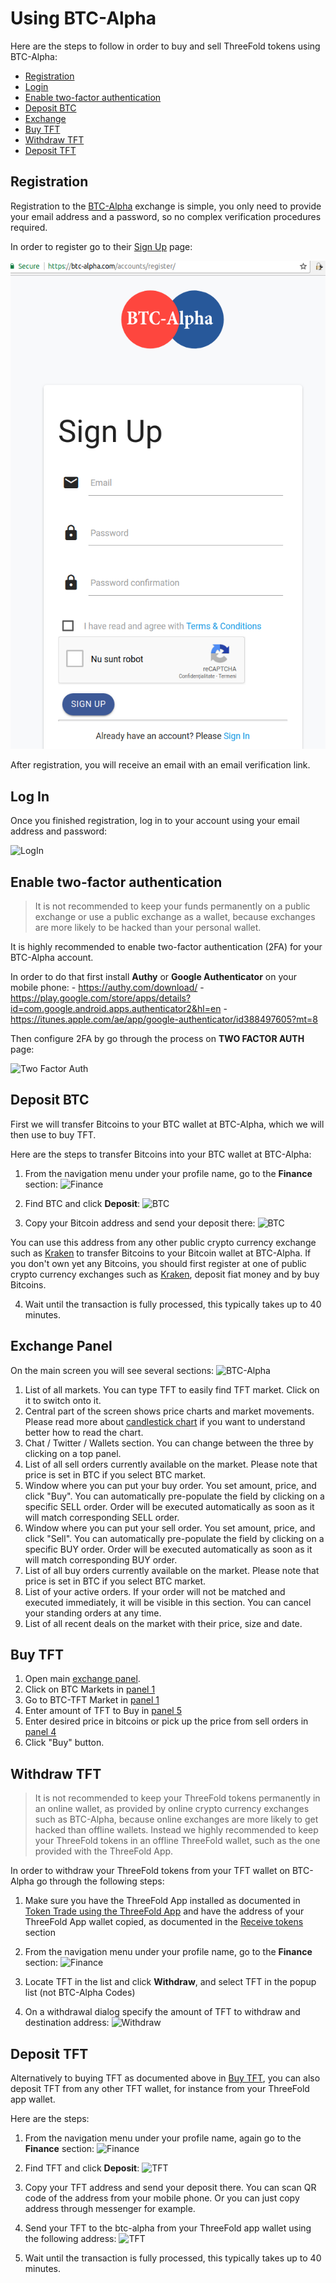 # Using BTC-Alpha

Here are the steps to follow in order to buy and sell ThreeFold tokens using BTC-Alpha:
- [Registration](#registration)
- [Login](#login)
- [Enable two-factor authentication](#2fa)
- [Deposit BTC](#deposit-btc)
- [Exchange](#exchange-panel)
- [Buy TFT](#buy-tft)
- [Withdraw TFT](#withdraw)
- [Deposit TFT](#deposit-tft)



<a id='registration'></a>

## Registration

Registration to the [BTC-Alpha](http://btc-alpha.com) exchange is simple, you only need to provide your email address and a password, so no complex verification procedures required. 

In order to register go to their [Sign Up](https://btc-alpha.com/accounts/register) page:

![Registration](img/btc-alpha-registration.png "Registration Screen")

After registration, you will receive an email with an email verification link.


<a id='login'></a>

## Log In

Once you finished registration, log in to your account using your email address and password:

![LogIn](img/btc-alpha-login.png "Login Screen")


<a id='2fa'></a>

## Enable two-factor authentication

> It is not recommended to keep your funds permanently on a public exchange or use a public exchange as a wallet, because exchanges are more likely to be hacked than your personal wallet.

It is highly recommended to enable two-factor authentication (2FA) for your BTC-Alpha account.

In order to do that first install **Authy** or **Google Authenticator** on your mobile phone:
    - https://authy.com/download/
    - https://play.google.com/store/apps/details?id=com.google.android.apps.authenticator2&hl=en
    - https://itunes.apple.com/ae/app/google-authenticator/id388497605?mt=8

Then configure 2FA by go through the process on **TWO FACTOR AUTH** page:

![Two Factor Auth](img/btc-alpha-two-factor.png "Withdraw Screen")


<a id='deposit-btc'></a>

## Deposit BTC

First we will transfer Bitcoins to your BTC wallet at BTC-Alpha, which we will then use to buy TFT.

Here are the steps to transfer Bitcoins into your BTC wallet at BTC-Alpha:

1. From the navigation menu under your profile name, go to the **Finance** section:
![Finance](img/btc-alpha-finance-section-300.png "Finance Screen")

2. Find BTC and click **Deposit**:
![BTC](img/btc-alpha-btc-deposit.png "BTC Screen")

3. Copy your Bitcoin address and send your deposit there:
![BTC](img/btc-alpha-btc-deposit2.png "BTC Screen")

You can use this address from any other public crypto currency exchange such as [Kraken](https://www.kraken.com) to transfer Bitcoins to your Bitcoin wallet at BTC-Alpha. If you don't own yet any Bitcoins, you should first register at one of public crypto currency exchanges such as [Kraken](https://www.kraken.com), deposit fiat money and by buy Bitcoins.

4. Wait until the transaction is fully processed, this typically takes up to 40 minutes.

<a id='exchange-panel'></a>

## Exchange Panel

On the main screen you will see several sections:
<a id='exchange-panel-image'>![BTC-Alpha](img/btc-alpha-sections.jpg "TFT Screen")</a>

1. List of all markets. You can type TFT to easily find TFT market. Click on it to switch onto it. 
2. Central part of the screen shows price charts and market movements. Please read more about [candlestick chart](https://www.investopedia.com/terms/c/candlestick.asp) if you want to understand better how to read the chart. 
3. Chat / Twitter / Wallets section. You can change between the three by clicking on a top panel.
4. List of all sell orders currently available on the market. Please note that price is set in BTC if you select BTC market. 
5. Window where you can put your buy order. You set amount, price, and click "Buy". You can automatically pre-populate the field by clicking on a specific SELL order. Order will be executed automatically as soon as it will match corresponding SELL order.
6. Window where you can put your sell order. You set amount, price, and click "Sell". You can automatically pre-populate the field by clicking on a specific BUY order. Order will be executed automatically as soon as it will match corresponding BUY order.
7. List of all buy orders currently available on the market. Please note that price is set in BTC if you select BTC market.
8. List of your active orders. If your order will not be matched and executed immediately, it will be visible in this section. You can cancel your standing orders at any time. 
9. List of all recent deals on the market with their price, size and date. 

<a id='buy-tft'></a>

## Buy TFT

1. Open main [exchange panel](#exchange-panel).
2. Click on BTC Markets in [panel 1](#exchange-panel)
3. Go to BTC-TFT Market in [panel 1](#exchange-panel)
3. Enter amount of TFT to Buy in [panel 5](#exchange-panel)
4. Enter desired price in bitcoins or pick up the price from sell orders in [panel 4](#exchange-panel)
5. Click "Buy" button.

<a id='withdraw'></a>

## Withdraw TFT

> It is not recommended to keep your ThreeFold tokens permanently in an online wallet, as provided by online crypto currency exchanges such as BTC-Alpha, because online exchanges are more likely to get hacked than offline wallets. Instead we highly recommended to keep your ThreeFold tokens in an offline ThreeFold wallet, such as the one provided with the ThreeFold App.

In order to withdraw your ThreeFold tokens from your TFT wallet on BTC-Alpha go through the following steps:

1. Make sure you have the ThreeFold App installed as documented in [Token Trade using the ThreeFold App](threefold_app.md) and have the address of your ThreeFold App wallet copied, as documented in the [Receive tokens](threefold_app.md#receive) section

2. From the navigation menu under your profile name, go to the **Finance** section:
![Finance](img/btc-alpha-finance-section-300.png "Finance Screen")

3. Locate TFT in the list and click **Withdraw**, and select TFT in the popup list (not BTC-Alpha Codes)

4. On a withdrawal dialog specify the amount of TFT to withdraw and destination address:
![Withdraw](img/btc-alpha-withdraw.png "Withdraw Screen")


<a id='deposit-tft'></a>

## Deposit TFT

Alternatively to buying TFT as documented above in [Buy TFT](#buy-tft), you can also deposit TFT from any other TFT wallet, for instance from your ThreeFold app wallet. 

Here are the steps:

1. From the navigation menu under your profile name, again go to the **Finance** section:
![Finance](img/btc-alpha-finance-section.png "Finance Screen")

2. Find TFT and click **Deposit**:
![TFT](img/btc-alpha-tft-deposit.png "TFT Screen")

3. Copy your TFT address and send your deposit there. You can scan QR code of the address from your mobile phone. Or you can just copy address through messenger for example. 

4. Send your TFT to the btc-alpha from your ThreeFold app wallet using the following address: 
![TFT](img/btc-alpha-tft-deposit2.png "TFT Screen")

5. Wait until the transaction is fully processed, this typically takes up to 40 minutes. 



